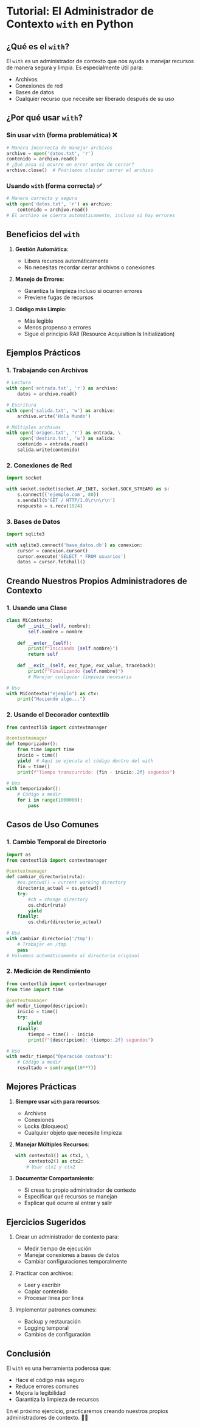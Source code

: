 # Tutorial: El Administrador de Contexto `with` en Python

## ¿Qué es el `with`?

El `with` es un administrador de contexto que nos ayuda a manejar recursos de manera segura y limpia. Es especialmente útil para:
- Archivos
- Conexiones de red
- Bases de datos
- Cualquier recurso que necesite ser liberado después de su uso

## ¿Por qué usar `with`?

### Sin usar `with` (forma problemática) ❌
```python
# Manera incorrecta de manejar archivos
archivo = open('datos.txt', 'r')
contenido = archivo.read()
# ¿Qué pasa si ocurre un error antes de cerrar?
archivo.close()  # Podríamos olvidar cerrar el archivo
```

### Usando `with` (forma correcta) ✅
```python
# Manera correcta y segura
with open('datos.txt', 'r') as archivo:
    contenido = archivo.read()
# El archivo se cierra automáticamente, incluso si hay errores
```

## Beneficios del `with`

1. **Gestión Automática**: 
   - Libera recursos automáticamente
   - No necesitas recordar cerrar archivos o conexiones

2. **Manejo de Errores**:
   - Garantiza la limpieza incluso si ocurren errores
   - Previene fugas de recursos

3. **Código más Limpio**:
   - Más legible
   - Menos propenso a errores
   - Sigue el principio RAII (Resource Acquisition Is Initialization)

## Ejemplos Prácticos

### 1. Trabajando con Archivos
```python
# Lectura
with open('entrada.txt', 'r') as archivo:
    datos = archivo.read()

# Escritura
with open('salida.txt', 'w') as archivo:
    archivo.write('Hola Mundo')

# Múltiples archivos
with open('origen.txt', 'r') as entrada, \
     open('destino.txt', 'w') as salida:
    contenido = entrada.read()
    salida.write(contenido)
```

### 2. Conexiones de Red
```python
import socket

with socket.socket(socket.AF_INET, socket.SOCK_STREAM) as s:
    s.connect(('ejemplo.com', 80))
    s.sendall(b'GET / HTTP/1.0\r\n\r\n')
    respuesta = s.recv(1024)

```

### 3. Bases de Datos
```python
import sqlite3

with sqlite3.connect('base_datos.db') as conexion:
    cursor = conexion.cursor()
    cursor.execute('SELECT * FROM usuarios')
    datos = cursor.fetchall()
```

## Creando Nuestros Propios Administradores de Contexto

### 1. Usando una Clase
```python
class MiContexto:
    def __init__(self, nombre):
        self.nombre = nombre
    
    def __enter__(self):
        print(f"Iniciando {self.nombre}")
        return self
    
    def __exit__(self, exc_type, exc_value, traceback):
        print(f"Finalizando {self.nombre}")
        # Manejar cualquier limpieza necesaria

# Uso
with MiContexto("ejemplo") as ctx:
    print("Haciendo algo...")
```

### 2. Usando el Decorador contextlib
```python
from contextlib import contextmanager

@contextmanager
def temporizador():
    from time import time
    inicio = time()
    yield  # Aquí se ejecuta el código dentro del with
    fin = time()
    print(f"Tiempo transcurrido: {fin - inicio:.2f} segundos")

# Uso
with temporizador():
    # Código a medir
    for i in range(1000000):
        pass
```

## Casos de Uso Comunes

### 1. Cambio Temporal de Directorio
```python
import os
from contextlib import contextmanager

@contextmanager
def cambiar_directorio(ruta):
    #os.getcwd() = current working directory
    directorio_actual = os.getcwd()
    try:
        #ch = change directory
        os.chdir(ruta)
        yield
    finally:
        os.chdir(directorio_actual)

# Uso
with cambiar_directorio('/tmp'):
    # Trabajar en /tmp
    pass
# Volvemos automáticamente al directorio original
```

### 2. Medición de Rendimiento
```python
from contextlib import contextmanager
from time import time

@contextmanager
def medir_tiempo(descripcion):
    inicio = time()
    try:
        yield
    finally:
        tiempo = time() - inicio
        print(f"{descripcion}: {tiempo:.2f} segundos")

# Uso
with medir_tiempo("Operación costosa"):
    # Código a medir
    resultado = sum(range(10**7))
```

## Mejores Prácticas

1. **Siempre usar `with` para recursos**:
   - Archivos
   - Conexiones
   - Locks (bloqueos)
   - Cualquier objeto que necesite limpieza

2. **Manejar Múltiples Recursos**:
   ```python
   with contexto1() as ctx1, \
        contexto2() as ctx2:
       # Usar ctx1 y ctx2
   ```

3. **Documentar Comportamiento**:
   - Si creas tu propio administrador de contexto
   - Especificar qué recursos se manejan
   - Explicar qué ocurre al entrar y salir

## Ejercicios Sugeridos

1. Crear un administrador de contexto para:
   - Medir tiempo de ejecución
   - Manejar conexiones a bases de datos
   - Cambiar configuraciones temporalmente

2. Practicar con archivos:
   - Leer y escribir
   - Copiar contenido
   - Procesar línea por línea

3. Implementar patrones comunes:
   - Backup y restauración
   - Logging temporal
   - Cambios de configuración

## Conclusión

El `with` es una herramienta poderosa que:
- Hace el código más seguro
- Reduce errores comunes
- Mejora la legibilidad
- Garantiza la limpieza de recursos

En el próximo ejercicio, practicaremos creando nuestros propios administradores de contexto. 🔧✨

